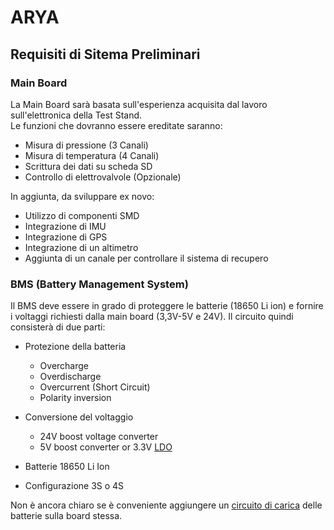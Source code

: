 # ARYA

## Requisiti di Sitema Preliminari

### Main Board
La Main Board sarà basata sull'esperienza acquisita dal lavoro sull'elettronica della Test Stand.  
Le funzioni che dovranno essere ereditate saranno:
* Misura di pressione (3 Canali)
* Misura di temperatura (4 Canali) 
* Scrittura dei dati su scheda SD
* Controllo di elettrovalvole (Opzionale)

In aggiunta, da sviluppare ex novo: 
* Utilizzo di componenti SMD
* Integrazione di IMU
* Integrazione di GPS
* Integrazione di un altimetro
* Aggiunta di un canale per controllare il sistema di recupero

### BMS (Battery Management System)
Il BMS deve essere in grado di proteggere le batterie (18650 Li ion) e fornire i voltaggi richiesti dalla main board (3,3V-5V e 24V).
Il circuito quindi consisterà di due parti: 

* Protezione della batteria
  * Overcharge
  * Overdischarge
  * Overcurrent (Short Circuit)
  * Polarity inversion
  
* Conversione del voltaggio
  * 24V boost voltage converter
  * 5V boost converter or 3.3V [LDO](https://datasheet.lcsc.com/szlcsc/1811201117_Advanced-Monolithic-Systems-AMS-AMS1117-3-3_C6186.pdf)

* Batterie 18650 Li Ion
 * Configurazione 3S o 4S

Non è ancora chiaro se è conveniente aggiungere un [circuito di carica](https://www.piekarz.pl/pl/pdf.php?id=30089) delle batterie sulla board stessa. 
